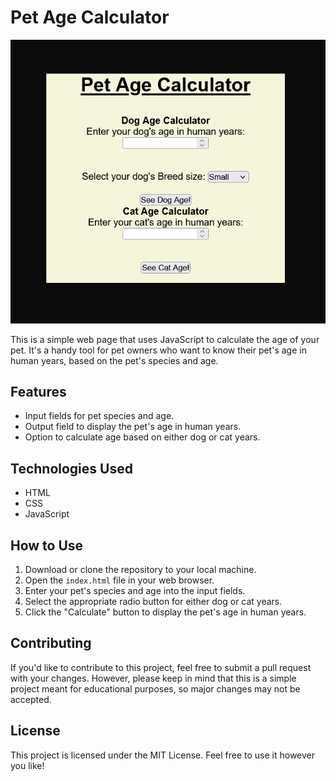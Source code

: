 # Pet Age Calculator

![Pet Age Calculator Screenshot](/src/img/Screenshot.png)

This is a simple web page that uses JavaScript to calculate the age of your pet. It's a handy tool for pet owners who want to know their pet's age in human years, based on the pet's species and age.

## Features

- Input fields for pet species and age.
- Output field to display the pet's age in human years.
- Option to calculate age based on either dog or cat years.

## Technologies Used

- HTML
- CSS
- JavaScript

## How to Use

1. Download or clone the repository to your local machine.
2. Open the `index.html` file in your web browser.
3. Enter your pet's species and age into the input fields.
4. Select the appropriate radio button for either dog or cat years.
5. Click the "Calculate" button to display the pet's age in human years.

## Contributing

If you'd like to contribute to this project, feel free to submit a pull request with your changes. However, please keep in mind that this is a simple project meant for educational purposes, so major changes may not be accepted.

## License

This project is licensed under the MIT License. Feel free to use it however you like!
